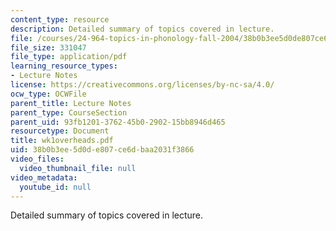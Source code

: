 ```yaml
---
content_type: resource
description: Detailed summary of topics covered in lecture.
file: /courses/24-964-topics-in-phonology-fall-2004/38b0b3ee5d0de807ce6dbaa2031f3866_wk1overheads.pdf
file_size: 331047
file_type: application/pdf
learning_resource_types:
- Lecture Notes
license: https://creativecommons.org/licenses/by-nc-sa/4.0/
ocw_type: OCWFile
parent_title: Lecture Notes
parent_type: CourseSection
parent_uid: 93fb1201-3762-45b0-2902-15bb8946d465
resourcetype: Document
title: wk1overheads.pdf
uid: 38b0b3ee-5d0d-e807-ce6d-baa2031f3866
video_files:
  video_thumbnail_file: null
video_metadata:
  youtube_id: null
---
```

Detailed summary of topics covered in lecture.